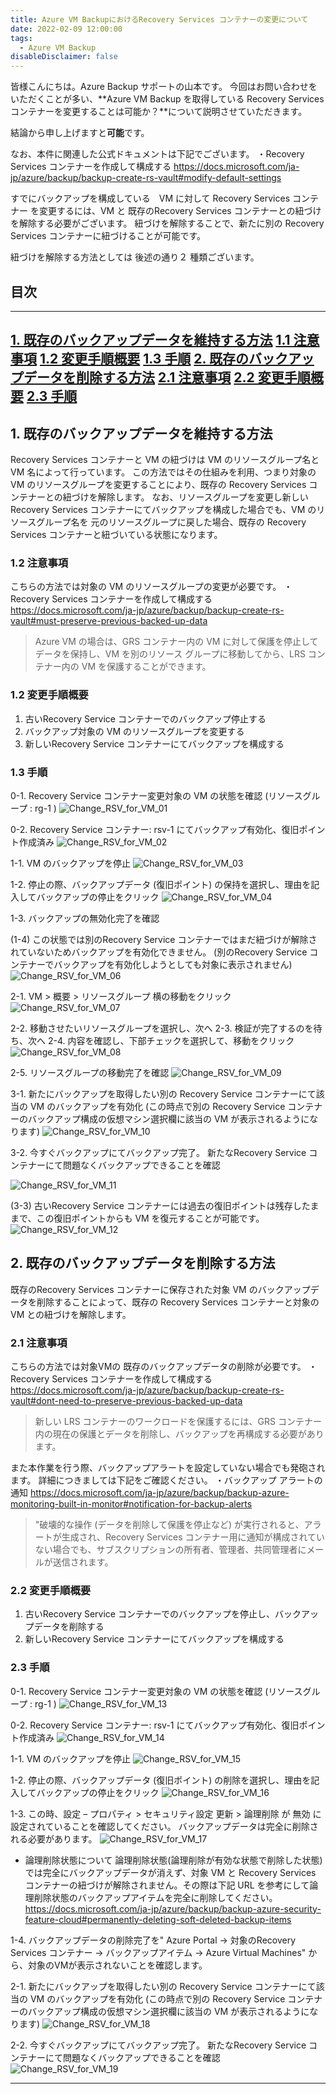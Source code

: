 ```yaml
---
title: Azure VM BackupにおけるRecovery Services コンテナーの変更について
date: 2022-02-09 12:00:00
tags:
  - Azure VM Backup
disableDisclaimer: false
---
```


<!-- more -->
皆様こんにちは。Azure Backup サポートの山本です。
今回はお問い合わせをいただくことが多い、**Azure VM Backup を取得している Recovery Services コンテナーを変更することは可能か？**について説明させていただきます。

結論から申し上げますと**可能**です。

なお、本件に関連した公式ドキュメントは下記でございます。
・Recovery Services コンテナーを作成して構成する
https://docs.microsoft.com/ja-jp/azure/backup/backup-create-rs-vault#modify-default-settings

すでにバックアップを構成している　VM に対して Recovery Services コンテナー を変更するには、VM と 既存のRecovery Services コンテナーとの紐づけを解除する必要がございます。
紐づけを解除することで、新たに別の Recovery Services コンテナーに紐づけることが可能です。

紐づけを解除する方法としては 後述の通り２ 種類ございます。

## 目次
-----------------------------------------------------------
[1. 既存のバックアップデータを維持する方法](#1)
 [ 1.1 注意事項](#1-1)
 [ 1.2 変更手順概要](#1-2)
 [ 1.3 手順](#1-3)
[2. 既存のバックアップデータを削除する方法](#2)
 [ 2.1 注意事項](#2-1)
 [ 2.2 変更手順概要](#2-2)
 [ 2.3 手順](#2-3)
-----------------------------------------------------------

## 1. 既存のバックアップデータを維持する方法<a id="1"></a>
 Recovery Services コンテナーと VM の紐づけは VM のリソースグループ名と VM 名によって行っています。
この方法ではその仕組みを利用、つまり対象の VM のリソースグループを変更することにより、既存の Recovery Services コンテナーとの紐づけを解除します。 
なお、リソースグループを変更し新しい Recovery Services コンテナーにてバックアップを構成した場合でも、VM のリソースグループ名を 元のリソースグループに戻した場合、既存の Recovery Services コンテナーと紐づいている状態になります。

### 1.2 注意事項<a id="1-1"></a>
こちらの方法では対象の VM のリソースグループの変更が必要です。
・Recovery Services コンテナーを作成して構成する
	https://docs.microsoft.com/ja-jp/azure/backup/backup-create-rs-vault#must-preserve-previous-backed-up-data
> Azure VM の場合は、GRS コンテナー内の VM に対して保護を停止してデータを保持し、VM を別のリソース グループに移動してから、LRS コンテナー内の VM を保護することができます。

### 1.2 変更手順概要<a id="1-2"></a>
1. 古いRecovery Service コンテナーでのバックアップ停止する
2. バックアップ対象の VM のリソースグループを変更する
3. 新しいRecovery Service コンテナーにてバックアップを構成する


### 1.3 手順<a id="1-3"></a>
0-1. Recovery Service コンテナー変更対象の VM の状態を確認 (リソースグループ : rg-1 )
![Change_RSV_for_VM_01](https://user-images.githubusercontent.com/71251920/153033255-67f50490-d9e1-4da1-bd32-38b90169176f.jpg)

 
0-2. Recovery Service コンテナー: rsv-1 にてバックアップ有効化、復旧ポイント作成済み
![Change_RSV_for_VM_02](https://user-images.githubusercontent.com/71251920/153033252-b754f533-636e-48b7-954a-64d05b206926.jpg)

 
1-1. VM のバックアップを停止
![Change_RSV_for_VM_03](https://user-images.githubusercontent.com/71251920/153033249-43853045-8fe5-45db-81f8-192f132642c6.jpg)

 
1-2. 停止の際、バックアップデータ (復旧ポイント) の保持を選択し、理由を記入してバックアップの停止をクリック
![Change_RSV_for_VM_04](https://user-images.githubusercontent.com/71251920/153033247-afd58826-d3ab-4a12-a97f-200aed5e8080.jpg)

 
1-3. バックアップの無効化完了を確認


 
(1-4) この状態では別のRecovery Service コンテナーではまだ紐づけが解除されていないためバックアップを有効化できません。
(別のRecovery Service コンテナーでバックアップを有効化しようとしても対象に表示されません)
![Change_RSV_for_VM_06](https://user-images.githubusercontent.com/71251920/153033243-14e0e75a-aeee-4fa6-9e31-c2d74e63f494.jpg)


 
2-1. VM > 概要 > リソースグループ 横の移動をクリック
![Change_RSV_for_VM_07](https://user-images.githubusercontent.com/71251920/153033242-3bec21b2-4884-49f0-b4a3-79f618e886c8.jpg)

 
2-2. 移動させたいリソースグループを選択し、次へ
2-3. 検証が完了するのを待ち、次へ
2-4. 内容を確認し、下部チェックを選択して、移動をクリック
![Change_RSV_for_VM_08](https://user-images.githubusercontent.com/71251920/153033238-2dd487ff-b8e1-44b9-af62-2ec16276a830.jpg)

 
2-5. リソースグループの移動完了を確認
![Change_RSV_for_VM_09](https://user-images.githubusercontent.com/71251920/153033235-749eb8ff-5a0e-4573-b736-01bb9232fd8e.jpg)


 
3-1. 新たにバックアップを取得したい別の Recovery Service コンテナーにて該当の VM のバックアップを有効化
	(この時点で別の Recovery Service コンテナーのバックアップ構成の仮想マシン選択欄に該当の VM が表示されるようになります)
![Change_RSV_for_VM_10](https://user-images.githubusercontent.com/71251920/153033232-ea02b8b6-f6a5-48d5-b59a-8cd6f20bd115.jpg)

 
3-2. 今すぐバックアップにてバックアップ完了。
新たなRecovery Service コンテナーにて問題なくバックアップできることを確認

![Change_RSV_for_VM_11](https://user-images.githubusercontent.com/71251920/153033229-353621e5-0fa7-4ffc-9e24-23650542bc4e.jpg)
 
(3-3) 古いRecovery Service コンテナーには過去の復旧ポイントは残存したままで、この復旧ポイントからも VM を復元することが可能です。
![Change_RSV_for_VM_12](https://user-images.githubusercontent.com/71251920/153033227-2c45fbbd-0036-429a-8a33-9dbf06cce622.jpg)


 
 


## 2. 既存のバックアップデータを削除する方法<a id="2"></a>
 既存のRecovery Services コンテナーに保存された対象 VM のバックアップデータを削除することによって、既存の Recovery Services コンテナーと対象の VM との紐づけを解除します。 


### 2.1 注意事項<a id="2-1"></a>
こちらの方法では対象VMの 既存のバックアップデータの削除が必要です。
・Recovery Services コンテナーを作成して構成する
	https://docs.microsoft.com/ja-jp/azure/backup/backup-create-rs-vault#dont-need-to-preserve-previous-backed-up-data
> 新しい LRS コンテナーのワークロードを保護するには、GRS コンテナー内の現在の保護とデータを削除し、バックアップを再構成する必要があります。

また本作業を行う際、バックアップアラートを設定していない場合でも発砲されます。
詳細につきましては下記をご確認ください。
・バックアップ アラートの通知
https://docs.microsoft.com/ja-jp/azure/backup/backup-azure-monitoring-built-in-monitor#notification-for-backup-alerts
> "破壊的な操作 (データを削除して保護を停止など) が実行されると、アラートが生成され、Recovery Services コンテナー用に通知が構成されていない場合でも、サブスクリプションの所有者、管理者、共同管理者にメールが送信されます。

### 2.2 変更手順概要<a id="2-2"></a>
1. 古いRecovery Service コンテナーでのバックアップを停止し、バックアップデータを削除する
2. 新しいRecovery Service コンテナーにてバックアップを構成する


### 2.3 手順<a id="2-3"></a>
0-1. Recovery Service コンテナー変更対象の VM の状態を確認 (リソースグループ : rg-1 )
![Change_RSV_for_VM_13](https://user-images.githubusercontent.com/71251920/153033224-cee11ab5-892f-4ed0-b085-2222c859c83b.jpg)


 
0-2. Recovery Service コンテナー: rsv-1 にてバックアップ有効化、復旧ポイント作成済み
![Change_RSV_for_VM_14](https://user-images.githubusercontent.com/71251920/153033220-1a7bdbaa-c235-47c1-a999-04ecff700e92.jpg)

 
1-1. VM のバックアップを停止
![Change_RSV_for_VM_15](https://user-images.githubusercontent.com/71251920/153033219-95548634-88d5-4dd1-a6b1-f2a3287402c1.jpg)

 
1-2. 停止の際、バックアップデータ (復旧ポイント) の削除を選択し、理由を記入してバックアップの停止をクリック
![Change_RSV_for_VM_16](https://user-images.githubusercontent.com/71251920/153033215-abe38422-30ba-450e-a27e-773957273cf8.jpg)

 
1-3. この時、設定 – プロパティ > セキュリティ設定 更新 > 論理削除 が 無効 に設定されていることを確認してください。
	バックアップデータは完全に削除される必要があります。
![Change_RSV_for_VM_17](https://user-images.githubusercontent.com/71251920/153033211-44a0eab1-f6cf-41ba-908b-e83454025295.jpg)

* 論理削除状態について
論理削除状態(論理削除が有効な状態で削除した状態)では完全にバックアップデータが消えず、対象 VM と  Recovery Services コンテナーの紐づけが解除されません。その際は下記 URL を参考にして論理削除状態のバックアップアイテムを完全に削除してください。
https://docs.microsoft.com/ja-jp/azure/backup/backup-azure-security-feature-cloud#permanently-deleting-soft-deleted-backup-items 

1-4. バックアップデータの削除完了を"  Azure Portal  → 対象のRecovery Services コンテナー → バックアップアイテム → Azure Virtual Machines" から、対象のVMが表示されないことを確認します。


2-1. 新たにバックアップを取得したい別の Recovery Service コンテナーにて該当の VM のバックアップを有効化
	(この時点で別の Recovery Service コンテナーのバックアップ構成の仮想マシン選択欄に該当の VM が表示されるようになります)
![Change_RSV_for_VM_18](https://user-images.githubusercontent.com/71251920/153033209-9d8daa07-6052-49e7-ae71-0ba5a7e3a15e.jpg)


 
2-2. 今すぐバックアップにてバックアップ完了。
新たなRecovery Service コンテナーにて問題なくバックアップできることを確認
![Change_RSV_for_VM_19](https://user-images.githubusercontent.com/71251920/153033202-587b9bd3-bcd5-41a6-a10f-d6a1bffdbca4.jpg)


-----------------------------------------------------------

